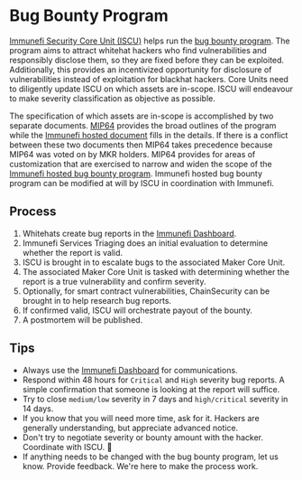 # Bug Bounty Program

[Immunefi Security Core Unit (ISCU)](https://mips.makerdao.com/mips/details/MIP39c2SP24#bug-bounty-program) helps run the [bug bounty program](https://mips.makerdao.com/mips/details/MIP64). The program aims to attract whitehat hackers who find vulnerabilities and responsibly disclose them, so they are fixed before they can be exploited. Additionally, this provides an incentivized opportunity for disclosure of vulnerabilities instead of exploitation for blackhat hackers. Core Units need to diligently update ISCU on which assets are in-scope. ISCU will endeavour to make severity classification as objective as possible.

The specification of which assets are in-scope is accomplished by two separate documents. [MIP64](https://mips.makerdao.com/mips/details/MIP64) provides the broad outlines of the program while the [Immunefi hosted document](https://immunefi.com/bounty/makerdao/) fills in the details. If there is a conflict between these two documents then MIP64 takes precedence because MIP64 was voted on by MKR holders. MIP64 provides for areas of customization that are exercised to narrow and widen the scope of the [Immunefi hosted bug bounty program](https://immunefi.com/bounty/makerdao/). Immunefi hosted bug bounty program can be modified at will by ISCU in coordination with Immunefi.

## Process

1. Whitehats create bug reports in the [Immunefi Dashboard](https://bugs.immunefi.com).
2. Immunefi Services Triaging does an initial evaluation to determine whether the report is valid.
3. ISCU is brought in to escalate bugs to the associated Maker Core Unit.
4. The associated Maker Core Unit is tasked with determining whether the report is a true vulnerability and confirm severity.
5. Optionally, for smart contract vulnerabilities, ChainSecurity can be brought in to help research bug reports.
6. If confirmed valid, ISCU will orchestrate payout of the bounty.
7. A postmortem will be published.

## Tips

- Always use the [Immunefi Dashboard](https://bugs.immunefi.com) for communications.
- Respond within 48 hours for `Critical` and `High` severity bug reports. A simple confirmation that someone is looking at the report will suffice.
- Try to close `medium/low` severity in 7 days and `high/critical` severity in 14 days.
- If you know that you will need more time, ask for it. Hackers are generally understanding, but appreciate advanced notice.
- Don't try to negotiate severity or bounty amount with the hacker. Coordinate with ISCU. :handshake: 
- If anything needs to be changed with the bug bounty program, let us know. Provide feedback. We're here to make the process work.
